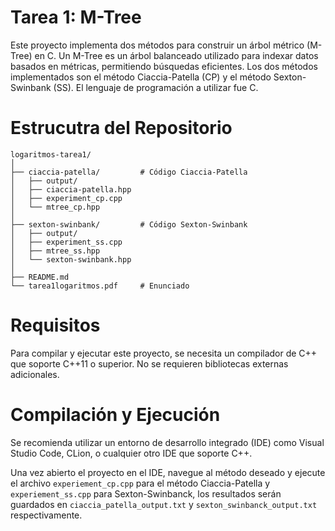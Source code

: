 # Tarea 1: M-Tree

Este proyecto implementa dos métodos para construir un árbol métrico (M-Tree) en C. Un M-Tree es un árbol balanceado utilizado para indexar datos basados en métricas, permitiendo búsquedas eficientes. Los dos métodos implementados son el método Ciaccia-Patella (CP) y el método Sexton-Swinbank (SS). El lenguaje de programación a utilizar fue C.

# Estrucutra del Repositorio
```
logaritmos-tarea1/
│
├── ciaccia-patella/         # Código Ciaccia-Patella 
│   ├── output/
│   ├── ciaccia-patella.hpp
│   ├── experiment_cp.cpp 
│   └── mtree_cp.hpp
│
├── sexton-swinbank/         # Código Sexton-Swinbank
│   ├── output/
│   ├── experiment_ss.cpp 
│   ├── mtree_ss.hpp 
│   └── sexton-swinbank.hpp
│
├── README.md                
└── tarea1logaritmos.pdf     # Enunciado
```

# Requisitos
Para compilar y ejecutar este proyecto, se necesita un compilador de C++ que soporte C++11 o superior. No se requieren bibliotecas externas adicionales.

# Compilación y Ejecución
Se recomienda utilizar un entorno de desarrollo integrado (IDE) como Visual Studio Code, CLion, o cualquier otro IDE que soporte C++.

Una vez abierto el proyecto en el IDE, navegue al método deseado y ejecute el archivo ```experiement_cp.cpp``` para el método Ciaccia-Patella y ```experiement_ss.cpp``` para Sexton-Swinbanck, los resultados serán guardados en ```ciaccia_patella_output.txt``` y ```sexton_swinbanck_output.txt``` respectivamente.